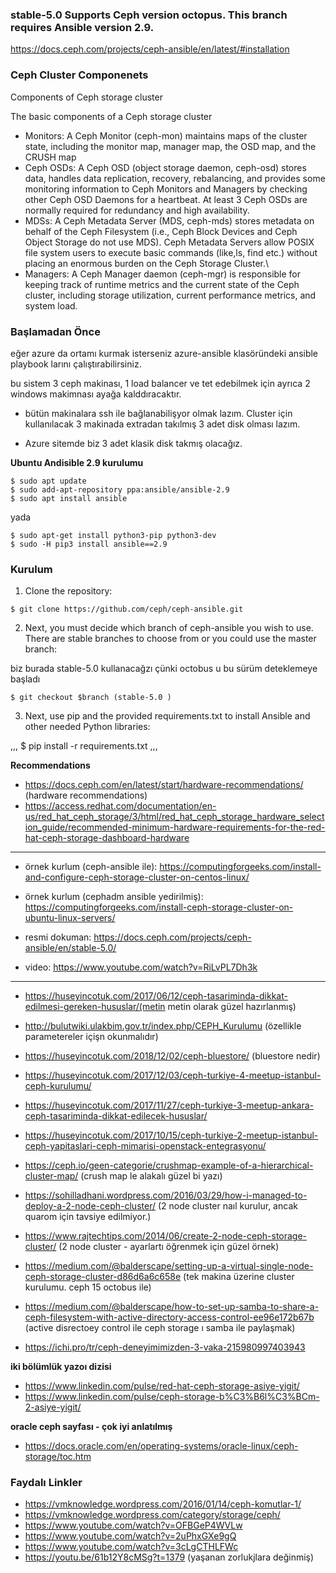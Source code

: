 ### stable-5.0 Supports Ceph version octopus. This branch requires Ansible version 2.9.


https://docs.ceph.com/projects/ceph-ansible/en/latest/#installation


### Ceph Cluster Componenets

Components of Ceph storage cluster

The basic components of a Ceph storage cluster

- Monitors: A Ceph Monitor (ceph-mon) maintains maps of the cluster state, including the monitor map, manager map, the OSD map, and the CRUSH map
- Ceph OSDs: A Ceph OSD (object storage daemon, ceph-osd) stores data, handles data replication, recovery, rebalancing, and provides some monitoring information to Ceph Monitors and Managers by checking other Ceph OSD Daemons for a heartbeat. At least 3 Ceph OSDs are normally required for redundancy and high availability.
- MDSs: A Ceph Metadata Server (MDS, ceph-mds) stores metadata on behalf of the Ceph Filesystem (i.e., Ceph Block Devices and Ceph Object Storage do not use MDS). Ceph Metadata Servers allow POSIX file system users to execute basic commands (like,ls, find etc.) without placing an enormous burden on the Ceph Storage Cluster.\
- Managers: A Ceph Manager daemon (ceph-mgr) is responsible for keeping track of runtime metrics and the current state of the Ceph cluster, including storage utilization, current performance metrics, and system load.


### Başlamadan Önce


eğer azure da ortamı kurmak isterseniz azure-ansible klasöründeki ansible playbook larını çalıştırabilirsiniz.

bu sistem 3 ceph makinası, 1 load balancer ve tet edebilmek için ayrıca 2 windows makimnası ayağa kalddıracaktır.

- bütün makinalara ssh ile bağlanabilişyor olmak lazım. Cluster için kullanılacak 3 makinada extradan takılmış 3 adet disk olması lazım. 

- Azure sitemde biz 3 adet klasik disk takmış olacağız.


**Ubuntu Andisible 2.9 kurulumu**

```
$ sudo apt update
$ sudo add-apt-repository ppa:ansible/ansible-2.9
$ sudo apt install ansible
```

yada 

```
$ sudo apt-get install python3-pip python3-dev
$ sudo -H pip3 install ansible==2.9
``` 




### Kurulum

1. Clone the repository:

```
$ git clone https://github.com/ceph/ceph-ansible.git
```


2. Next, you must decide which branch of ceph-ansible you wish to use. There are stable branches to choose from or you could use the master branch:


biz burada stable-5.0  kullanacağzı çünki octobus u bu sürüm deteklemeye başladı

```
$ git checkout $branch (stable-5.0 )
```

3. Next, use pip and the provided requirements.txt to install Ansible and other needed Python libraries:

,,,
$ pip install -r requirements.txt
,,,















**Recommendations**

- https://docs.ceph.com/en/latest/start/hardware-recommendations/ (hardware recommendations)
- https://access.redhat.com/documentation/en-us/red_hat_ceph_storage/3/html/red_hat_ceph_storage_hardware_selection_guide/recommended-minimum-hardware-requirements-for-the-red-hat-ceph-storage-dashboard-hardware 

--------------------

- örnek kurlum (ceph-ansible ile): https://computingforgeeks.com/install-and-configure-ceph-storage-cluster-on-centos-linux/
- örnek kurlum (cephadm ansible yedirilmiş): https://computingforgeeks.com/install-ceph-storage-cluster-on-ubuntu-linux-servers/

- resmi dokuman: https://docs.ceph.com/projects/ceph-ansible/en/stable-5.0/

- video: https://www.youtube.com/watch?v=RiLvPL7Dh3k
---
- https://huseyincotuk.com/2017/06/12/ceph-tasariminda-dikkat-edilmesi-gereken-hususlar/(metin metin olarak güzel hazırlanmış)
- http://bulutwiki.ulakbim.gov.tr/index.php/CEPH_Kurulumu (özellikle parametereler içişn okunmalıdır)
- https://huseyincotuk.com/2018/12/02/ceph-bluestore/ (bluestore nedir)
- https://huseyincotuk.com/2017/12/03/ceph-turkiye-4-meetup-istanbul-ceph-kurulumu/ 
- https://huseyincotuk.com/2017/11/27/ceph-turkiye-3-meetup-ankara-ceph-tasariminda-dikkat-edilecek-hususlar/
- https://huseyincotuk.com/2017/10/15/ceph-turkiye-2-meetup-istanbul-ceph-yapitaslari-ceph-mimarisi-openstack-entegrasyonu/
- https://ceph.io/geen-categorie/crushmap-example-of-a-hierarchical-cluster-map/ (crush map le alakalı güzel bi yazı)
- https://sohilladhani.wordpress.com/2016/03/29/how-i-managed-to-deploy-a-2-node-ceph-cluster/ (2 node cluster naıl kurulur, ancak quarom için tavsiye edilmiyor.)
- https://www.rajtechtips.com/2014/06/create-2-node-ceph-storage-cluster/ (2 node cluster - ayarlartı öğrenmek için güzel örnek)
- https://medium.com/@balderscape/setting-up-a-virtual-single-node-ceph-storage-cluster-d86d6a6c658e (tek makina  üzerine cluster kurulumu. ceph 15 octobus ile)
- https://medium.com/@balderscape/how-to-set-up-samba-to-share-a-ceph-filesystem-with-active-directory-access-control-ee96e172b67b (active disrectoey control ile ceph storage ı samba ile paylaşmak)

- https://ichi.pro/tr/ceph-deneyimimizden-3-vaka-215980997403943

**iki bölümlük yazoı dizisi**
- https://www.linkedin.com/pulse/red-hat-ceph-storage-asiye-yigit/
- https://www.linkedin.com/pulse/ceph-storage-b%C3%B6l%C3%BCm-2-asiye-yigit/

**oracle ceph sayfası - çok iyi anlatılmış**
- https://docs.oracle.com/en/operating-systems/oracle-linux/ceph-storage/toc.htm





### Faydalı Linkler
- https://vmknowledge.wordpress.com/2016/01/14/ceph-komutlar-1/
- https://vmknowledge.wordpress.com/category/storage/ceph/
- https://www.youtube.com/watch?v=OFBGeP4WVLw
- https://www.youtube.com/watch?v=2uPhxGXe9gQ
- https://www.youtube.com/watch?v=3cLgCTHLFWc
- https://youtu.be/61b12Y8cMSg?t=1379 (yaşanan zorlukjlara değinmiş)
